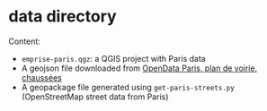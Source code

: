 # data directory

Content:

* ```emprise-paris.qgz```: a QGIS project with Paris data
* A geojson file downloaded from [OpenData Paris, plan de voirie, chaussées](https://opendata.paris.fr/explore/dataset/plan-de-voirie-chaussees/information/?disjunctive.num_pave)
* A geopackage file generated using ```get-paris-streets.py``` (OpenStreetMap street data from Paris)
